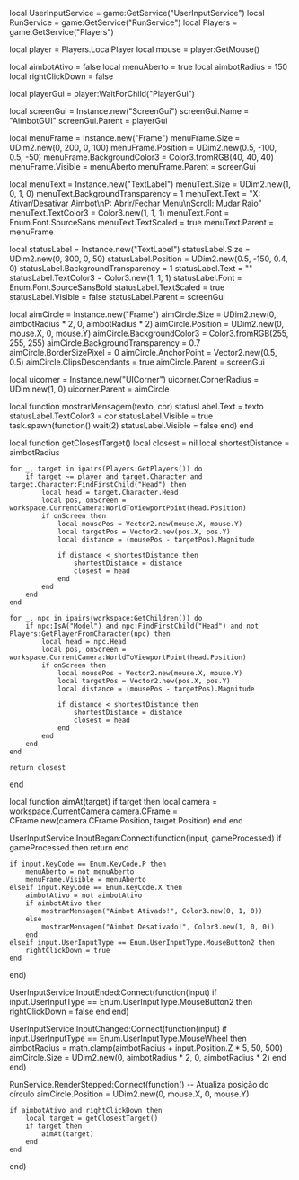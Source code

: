 local UserInputService = game:GetService("UserInputService")
local RunService = game:GetService("RunService")
local Players = game:GetService("Players")

local player = Players.LocalPlayer
local mouse = player:GetMouse()

local aimbotAtivo = false
local menuAberto = true
local aimbotRadius = 150
local rightClickDown = false

local playerGui = player:WaitForChild("PlayerGui")

local screenGui = Instance.new("ScreenGui")
screenGui.Name = "AimbotGUI"
screenGui.Parent = playerGui

local menuFrame = Instance.new("Frame")
menuFrame.Size = UDim2.new(0, 200, 0, 100)
menuFrame.Position = UDim2.new(0.5, -100, 0.5, -50)
menuFrame.BackgroundColor3 = Color3.fromRGB(40, 40, 40)
menuFrame.Visible = menuAberto
menuFrame.Parent = screenGui

local menuText = Instance.new("TextLabel")
menuText.Size = UDim2.new(1, 0, 1, 0)
menuText.BackgroundTransparency = 1
menuText.Text = "X: Ativar/Desativar Aimbot\nP: Abrir/Fechar Menu\nScroll: Mudar Raio"
menuText.TextColor3 = Color3.new(1, 1, 1)
menuText.Font = Enum.Font.SourceSans
menuText.TextScaled = true
menuText.Parent = menuFrame

local statusLabel = Instance.new("TextLabel")
statusLabel.Size = UDim2.new(0, 300, 0, 50)
statusLabel.Position = UDim2.new(0.5, -150, 0.4, 0)
statusLabel.BackgroundTransparency = 1
statusLabel.Text = ""
statusLabel.TextColor3 = Color3.new(1, 1, 1)
statusLabel.Font = Enum.Font.SourceSansBold
statusLabel.TextScaled = true
statusLabel.Visible = false
statusLabel.Parent = screenGui

local aimCircle = Instance.new("Frame")
aimCircle.Size = UDim2.new(0, aimbotRadius * 2, 0, aimbotRadius * 2)
aimCircle.Position = UDim2.new(0, mouse.X, 0, mouse.Y)
aimCircle.BackgroundColor3 = Color3.fromRGB(255, 255, 255)
aimCircle.BackgroundTransparency = 0.7
aimCircle.BorderSizePixel = 0
aimCircle.AnchorPoint = Vector2.new(0.5, 0.5)
aimCircle.ClipsDescendants = true
aimCircle.Parent = screenGui

local uicorner = Instance.new("UICorner")
uicorner.CornerRadius = UDim.new(1, 0)
uicorner.Parent = aimCircle

local function mostrarMensagem(texto, cor)
    statusLabel.Text = texto
    statusLabel.TextColor3 = cor
    statusLabel.Visible = true
    task.spawn(function()
        wait(2)
        statusLabel.Visible = false
    end)
end

local function getClosestTarget()
    local closest = nil
    local shortestDistance = aimbotRadius

    for _, target in ipairs(Players:GetPlayers()) do
        if target ~= player and target.Character and target.Character:FindFirstChild("Head") then
            local head = target.Character.Head
            local pos, onScreen = workspace.CurrentCamera:WorldToViewportPoint(head.Position)
            if onScreen then
                local mousePos = Vector2.new(mouse.X, mouse.Y)
                local targetPos = Vector2.new(pos.X, pos.Y)
                local distance = (mousePos - targetPos).Magnitude

                if distance < shortestDistance then
                    shortestDistance = distance
                    closest = head
                end
            end
        end
    end

    for _, npc in ipairs(workspace:GetChildren()) do
        if npc:IsA("Model") and npc:FindFirstChild("Head") and not Players:GetPlayerFromCharacter(npc) then
            local head = npc.Head
            local pos, onScreen = workspace.CurrentCamera:WorldToViewportPoint(head.Position)
            if onScreen then
                local mousePos = Vector2.new(mouse.X, mouse.Y)
                local targetPos = Vector2.new(pos.X, pos.Y)
                local distance = (mousePos - targetPos).Magnitude

                if distance < shortestDistance then
                    shortestDistance = distance
                    closest = head
                end
            end
        end
    end

    return closest
end

local function aimAt(target)
    if target then
        local camera = workspace.CurrentCamera
        camera.CFrame = CFrame.new(camera.CFrame.Position, target.Position)
    end
end

UserInputService.InputBegan:Connect(function(input, gameProcessed)
    if gameProcessed then return end

    if input.KeyCode == Enum.KeyCode.P then
        menuAberto = not menuAberto
        menuFrame.Visible = menuAberto
    elseif input.KeyCode == Enum.KeyCode.X then
        aimbotAtivo = not aimbotAtivo
        if aimbotAtivo then
            mostrarMensagem("Aimbot Ativado!", Color3.new(0, 1, 0))
        else
            mostrarMensagem("Aimbot Desativado!", Color3.new(1, 0, 0))
        end
    elseif input.UserInputType == Enum.UserInputType.MouseButton2 then
        rightClickDown = true
    end
end)

UserInputService.InputEnded:Connect(function(input)
    if input.UserInputType == Enum.UserInputType.MouseButton2 then
        rightClickDown = false
    end
end)

UserInputService.InputChanged:Connect(function(input)
    if input.UserInputType == Enum.UserInputType.MouseWheel then
        aimbotRadius = math.clamp(aimbotRadius + input.Position.Z * 5, 50, 500)
        aimCircle.Size = UDim2.new(0, aimbotRadius * 2, 0, aimbotRadius * 2)
    end
end)

RunService.RenderStepped:Connect(function()
    -- Atualiza posição do círculo
    aimCircle.Position = UDim2.new(0, mouse.X, 0, mouse.Y)

    if aimbotAtivo and rightClickDown then
        local target = getClosestTarget()
        if target then
            aimAt(target)
        end
    end
end)
